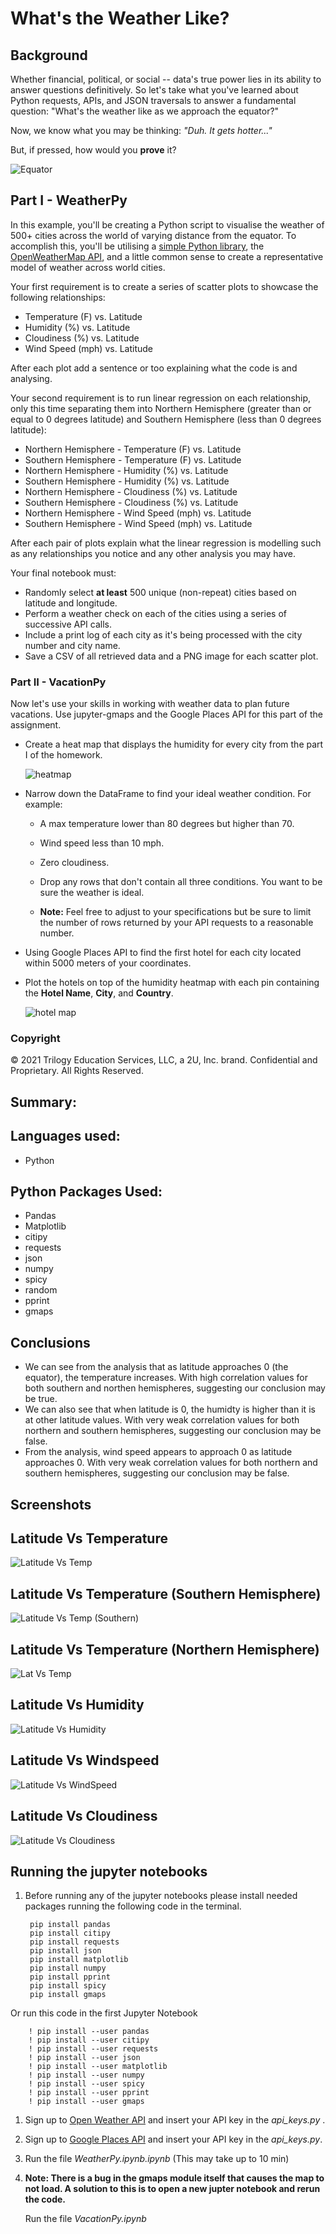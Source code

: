 # What's the Weather Like?

## Background

Whether financial, political, or social -- data's true power lies in its ability to answer questions definitively. So let's take what you've learned about Python requests, APIs, and JSON traversals to answer a fundamental question: "What's the weather like as we approach the equator?"

Now, we know what you may be thinking: _"Duh. It gets hotter..."_

But, if pressed, how would you **prove** it?

![Equator](Images/equatorsign.png)


## Part I - WeatherPy

In this example, you'll be creating a Python script to visualise the weather of 500+ cities across the world of varying distance from the equator. To accomplish this, you'll be utilising a [simple Python library](https://pypi.python.org/pypi/citipy), the [OpenWeatherMap API](https://openweathermap.org/api), and a little common sense to create a representative model of weather across world cities.

Your first requirement is to create a series of scatter plots to showcase the following relationships:

* Temperature (F) vs. Latitude
* Humidity (%) vs. Latitude
* Cloudiness (%) vs. Latitude
* Wind Speed (mph) vs. Latitude

After each plot add a sentence or too explaining what the code is and analysing.

Your second requirement is to run linear regression on each relationship, only this time separating them into Northern Hemisphere (greater than or equal to 0 degrees latitude) and Southern Hemisphere (less than 0 degrees latitude):

* Northern Hemisphere - Temperature (F) vs. Latitude
* Southern Hemisphere - Temperature (F) vs. Latitude
* Northern Hemisphere - Humidity (%) vs. Latitude
* Southern Hemisphere - Humidity (%) vs. Latitude
* Northern Hemisphere - Cloudiness (%) vs. Latitude
* Southern Hemisphere - Cloudiness (%) vs. Latitude
* Northern Hemisphere - Wind Speed (mph) vs. Latitude
* Southern Hemisphere - Wind Speed (mph) vs. Latitude

After each pair of plots explain what the linear regression is modelling such as any relationships you notice and any other analysis you may have.

Your final notebook must:

* Randomly select **at least** 500 unique (non-repeat) cities based on latitude and longitude.
* Perform a weather check on each of the cities using a series of successive API calls.
* Include a print log of each city as it's being processed with the city number and city name.
* Save a CSV of all retrieved data and a PNG image for each scatter plot.

### Part II - VacationPy

Now let's use your skills in working with weather data to plan future vacations. Use jupyter-gmaps and the Google Places API for this part of the assignment.

* Create a heat map that displays the humidity for every city from the part I of the homework.

  ![heatmap](Images/heatmap.png)

* Narrow down the DataFrame to find your ideal weather condition. For example:

  * A max temperature lower than 80 degrees but higher than 70.

  * Wind speed less than 10 mph.

  * Zero cloudiness.

  * Drop any rows that don't contain all three conditions. You want to be sure the weather is ideal.

  * **Note:** Feel free to adjust to your specifications but be sure to limit the number of rows returned by your API requests to a reasonable number.

* Using Google Places API to find the first hotel for each city located within 5000 meters of your coordinates.

* Plot the hotels on top of the humidity heatmap with each pin containing the **Hotel Name**, **City**, and **Country**.

  ![hotel map](Images/hotel_map.png)

### Copyright

© 2021 Trilogy Education Services, LLC, a 2U, Inc. brand. Confidential and Proprietary. All Rights Reserved.

## **Summary**:
## **Languages used**:
- Python

## **Python Packages Used**:
- Pandas
- Matplotlib
- citipy
- requests
- json
- numpy
- spicy
- random
- pprint
- gmaps
  
## **Conclusions**
- We can see from the analysis that as latitude approaches 0 (the equator), the temperature increases. With high correlation values for both southern and northen hemispheres, suggesting our conclusion may be true.
- We can also see that when latitude is 0, the humidty is higher than it is at other latitude values. With very weak correlation values for both northern and southern hemispheres, suggesting our conclusion may be false.
- From the analysis, wind speed appears to approach 0 as latitude approaches 0. With very weak correlation values for both northern and southern hemispheres, suggesting our conclusion may be false.

## **Screenshots**
## **Latitude Vs Temperature**
![Latitude Vs Temp](/WeatherPy/Lat_VS_Temp.png)

## **Latitude Vs Temperature (Southern Hemisphere)**
![Latitude Vs Temp (Southern)](/WeatherPy/Latitude_Vs_Temp(Southern).png)

## **Latitude Vs Temperature (Northern Hemisphere)**
![Lat Vs Temp](/WeatherPy/Latitude_Vs_Temp(Northen).png)

## **Latitude Vs Humidity**
![Latitude Vs Humidity](/WeatherPy/Latitude_Vs_Humidity.png)

## **Latitude Vs Windspeed**
![Latitude Vs WindSpeed](/WeatherPy/Latitude_Vs_WindSpeed.png)

## **Latitude Vs Cloudiness**
![Latitude Vs Cloudiness](/WeatherPy/Latitude_Vs_Cloudiness.png)

## **Running the jupyter notebooks**
1. Before running any of the jupyter notebooks please install needed packages running the following code in the terminal.
         
        pip install pandas
        pip install citipy
        pip install requests
        pip install json
        pip install matplotlib
        pip install numpy
        pip install pprint
        pip install spicy
        pip install gmaps

Or run this code in the first Jupyter Notebook

        ! pip install --user pandas
        ! pip install --user citipy
        ! pip install --user requests
        ! pip install --user json
        ! pip install --user matplotlib
        ! pip install --user numpy
        ! pip install --user spicy
        ! pip install --user pprint
        ! pip install --user gmaps
1. Sign up to [Open Weather API](https://openweathermap.org/api) and insert your API key in the *api_keys.py* .
   
2. Sign up to [Google Places API](https://developers.google.com/maps/documentation/places/web-service/overview) and insert your API key in the *api_keys.py*.
   
3. Run the file *WeatherPy.ipynb.ipynb* (This may take up to 10 min)

4. **Note: There is a bug in the gmaps module itself that causes the map to not load. A solution to this is to open a new jupter notebook and rerun the code.**

    Run the file *VacationPy.ipynb* 
